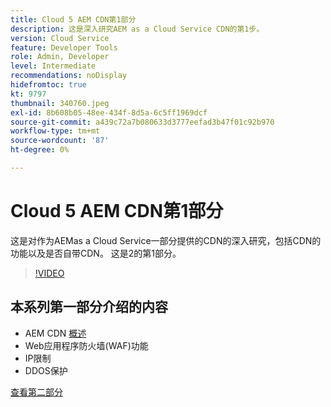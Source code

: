 ```yaml
---
title: Cloud 5 AEM CDN第1部分
description: 这是深入研究AEM as a Cloud Service CDN的第1步。
version: Cloud Service
feature: Developer Tools
role: Admin, Developer
level: Intermediate
recommendations: noDisplay
hidefromtoc: true
kt: 9797
thumbnail: 340760.jpeg
exl-id: 8b608b05-48ee-434f-8d5a-6c5ff1969dcf
source-git-commit: a439c72a7b080633d3777eefad3b47f01c92b970
workflow-type: tm+mt
source-wordcount: '87'
ht-degree: 0%

---
```


# Cloud 5 AEM CDN第1部分

这是对作为AEMas a Cloud Service一部分提供的CDN的深入研究，包括CDN的功能以及是否自带CDN。 这是2的第1部分。

>[!VIDEO](https://video.tv.adobe.com/v/340760?quality=12&learn=on)

## 本系列第一部分介绍的内容

+ AEM CDN [概述](https://experienceleague.adobe.com/docs/experience-manager-cloud-service/content/implementing/content-delivery/cdn.html)
+ Web应用程序防火墙(WAF)功能
+ IP限制
+ DDOS保护

[查看第二部分](cloud5-aem-cdn-part2.md)